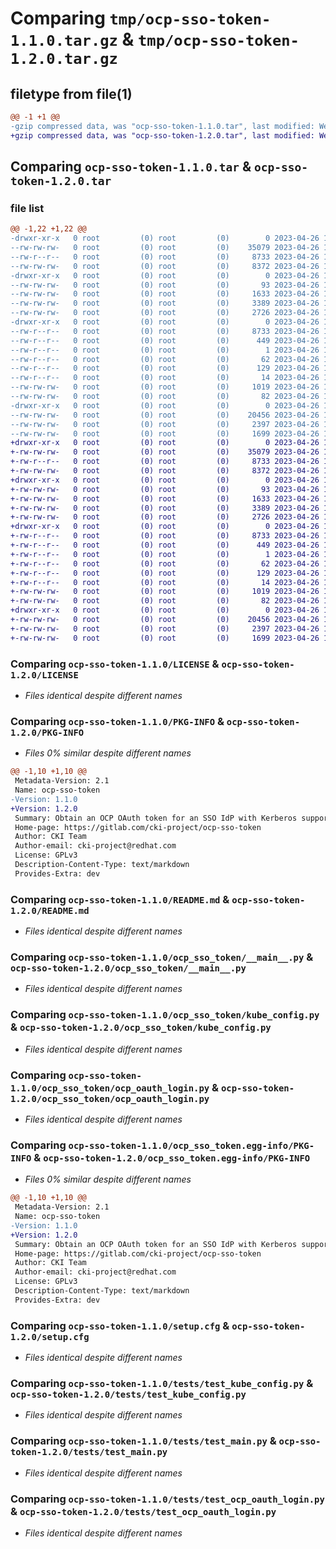 # Comparing `tmp/ocp-sso-token-1.1.0.tar.gz` & `tmp/ocp-sso-token-1.2.0.tar.gz`

## filetype from file(1)

```diff
@@ -1 +1 @@
-gzip compressed data, was "ocp-sso-token-1.1.0.tar", last modified: Wed Apr 26 11:26:03 2023, max compression
+gzip compressed data, was "ocp-sso-token-1.2.0.tar", last modified: Wed Apr 26 12:53:24 2023, max compression
```

## Comparing `ocp-sso-token-1.1.0.tar` & `ocp-sso-token-1.2.0.tar`

### file list

```diff
@@ -1,22 +1,22 @@
-drwxr-xr-x   0 root         (0) root         (0)        0 2023-04-26 11:26:03.828873 ocp-sso-token-1.1.0/
--rw-rw-rw-   0 root         (0) root         (0)    35079 2023-04-26 11:25:52.000000 ocp-sso-token-1.1.0/LICENSE
--rw-r--r--   0 root         (0) root         (0)     8733 2023-04-26 11:26:03.828873 ocp-sso-token-1.1.0/PKG-INFO
--rw-rw-rw-   0 root         (0) root         (0)     8372 2023-04-26 11:25:52.000000 ocp-sso-token-1.1.0/README.md
-drwxr-xr-x   0 root         (0) root         (0)        0 2023-04-26 11:26:03.824873 ocp-sso-token-1.1.0/ocp_sso_token/
--rw-rw-rw-   0 root         (0) root         (0)       93 2023-04-26 11:25:52.000000 ocp-sso-token-1.1.0/ocp_sso_token/__init__.py
--rw-rw-rw-   0 root         (0) root         (0)     1633 2023-04-26 11:25:52.000000 ocp-sso-token-1.1.0/ocp_sso_token/__main__.py
--rw-rw-rw-   0 root         (0) root         (0)     3389 2023-04-26 11:25:52.000000 ocp-sso-token-1.1.0/ocp_sso_token/kube_config.py
--rw-rw-rw-   0 root         (0) root         (0)     2726 2023-04-26 11:25:52.000000 ocp-sso-token-1.1.0/ocp_sso_token/ocp_oauth_login.py
-drwxr-xr-x   0 root         (0) root         (0)        0 2023-04-26 11:26:03.827873 ocp-sso-token-1.1.0/ocp_sso_token.egg-info/
--rw-r--r--   0 root         (0) root         (0)     8733 2023-04-26 11:26:03.000000 ocp-sso-token-1.1.0/ocp_sso_token.egg-info/PKG-INFO
--rw-r--r--   0 root         (0) root         (0)      449 2023-04-26 11:26:03.000000 ocp-sso-token-1.1.0/ocp_sso_token.egg-info/SOURCES.txt
--rw-r--r--   0 root         (0) root         (0)        1 2023-04-26 11:26:03.000000 ocp-sso-token-1.1.0/ocp_sso_token.egg-info/dependency_links.txt
--rw-r--r--   0 root         (0) root         (0)       62 2023-04-26 11:26:03.000000 ocp-sso-token-1.1.0/ocp_sso_token.egg-info/entry_points.txt
--rw-r--r--   0 root         (0) root         (0)      129 2023-04-26 11:26:03.000000 ocp-sso-token-1.1.0/ocp_sso_token.egg-info/requires.txt
--rw-r--r--   0 root         (0) root         (0)       14 2023-04-26 11:26:03.000000 ocp-sso-token-1.1.0/ocp_sso_token.egg-info/top_level.txt
--rw-rw-rw-   0 root         (0) root         (0)     1019 2023-04-26 11:26:03.829874 ocp-sso-token-1.1.0/setup.cfg
--rw-rw-rw-   0 root         (0) root         (0)       82 2023-04-26 11:25:52.000000 ocp-sso-token-1.1.0/setup.py
-drwxr-xr-x   0 root         (0) root         (0)        0 2023-04-26 11:26:03.828873 ocp-sso-token-1.1.0/tests/
--rw-rw-rw-   0 root         (0) root         (0)    20456 2023-04-26 11:25:52.000000 ocp-sso-token-1.1.0/tests/test_kube_config.py
--rw-rw-rw-   0 root         (0) root         (0)     2397 2023-04-26 11:25:52.000000 ocp-sso-token-1.1.0/tests/test_main.py
--rw-rw-rw-   0 root         (0) root         (0)     1699 2023-04-26 11:25:52.000000 ocp-sso-token-1.1.0/tests/test_ocp_oauth_login.py
+drwxr-xr-x   0 root         (0) root         (0)        0 2023-04-26 12:53:24.820193 ocp-sso-token-1.2.0/
+-rw-rw-rw-   0 root         (0) root         (0)    35079 2023-04-26 12:53:13.000000 ocp-sso-token-1.2.0/LICENSE
+-rw-r--r--   0 root         (0) root         (0)     8733 2023-04-26 12:53:24.820193 ocp-sso-token-1.2.0/PKG-INFO
+-rw-rw-rw-   0 root         (0) root         (0)     8372 2023-04-26 12:53:13.000000 ocp-sso-token-1.2.0/README.md
+drwxr-xr-x   0 root         (0) root         (0)        0 2023-04-26 12:53:24.817193 ocp-sso-token-1.2.0/ocp_sso_token/
+-rw-rw-rw-   0 root         (0) root         (0)       93 2023-04-26 12:53:13.000000 ocp-sso-token-1.2.0/ocp_sso_token/__init__.py
+-rw-rw-rw-   0 root         (0) root         (0)     1633 2023-04-26 12:53:13.000000 ocp-sso-token-1.2.0/ocp_sso_token/__main__.py
+-rw-rw-rw-   0 root         (0) root         (0)     3389 2023-04-26 12:53:13.000000 ocp-sso-token-1.2.0/ocp_sso_token/kube_config.py
+-rw-rw-rw-   0 root         (0) root         (0)     2726 2023-04-26 12:53:13.000000 ocp-sso-token-1.2.0/ocp_sso_token/ocp_oauth_login.py
+drwxr-xr-x   0 root         (0) root         (0)        0 2023-04-26 12:53:24.819193 ocp-sso-token-1.2.0/ocp_sso_token.egg-info/
+-rw-r--r--   0 root         (0) root         (0)     8733 2023-04-26 12:53:24.000000 ocp-sso-token-1.2.0/ocp_sso_token.egg-info/PKG-INFO
+-rw-r--r--   0 root         (0) root         (0)      449 2023-04-26 12:53:24.000000 ocp-sso-token-1.2.0/ocp_sso_token.egg-info/SOURCES.txt
+-rw-r--r--   0 root         (0) root         (0)        1 2023-04-26 12:53:24.000000 ocp-sso-token-1.2.0/ocp_sso_token.egg-info/dependency_links.txt
+-rw-r--r--   0 root         (0) root         (0)       62 2023-04-26 12:53:24.000000 ocp-sso-token-1.2.0/ocp_sso_token.egg-info/entry_points.txt
+-rw-r--r--   0 root         (0) root         (0)      129 2023-04-26 12:53:24.000000 ocp-sso-token-1.2.0/ocp_sso_token.egg-info/requires.txt
+-rw-r--r--   0 root         (0) root         (0)       14 2023-04-26 12:53:24.000000 ocp-sso-token-1.2.0/ocp_sso_token.egg-info/top_level.txt
+-rw-rw-rw-   0 root         (0) root         (0)     1019 2023-04-26 12:53:24.821193 ocp-sso-token-1.2.0/setup.cfg
+-rw-rw-rw-   0 root         (0) root         (0)       82 2023-04-26 12:53:13.000000 ocp-sso-token-1.2.0/setup.py
+drwxr-xr-x   0 root         (0) root         (0)        0 2023-04-26 12:53:24.820193 ocp-sso-token-1.2.0/tests/
+-rw-rw-rw-   0 root         (0) root         (0)    20456 2023-04-26 12:53:13.000000 ocp-sso-token-1.2.0/tests/test_kube_config.py
+-rw-rw-rw-   0 root         (0) root         (0)     2397 2023-04-26 12:53:13.000000 ocp-sso-token-1.2.0/tests/test_main.py
+-rw-rw-rw-   0 root         (0) root         (0)     1699 2023-04-26 12:53:13.000000 ocp-sso-token-1.2.0/tests/test_ocp_oauth_login.py
```

### Comparing `ocp-sso-token-1.1.0/LICENSE` & `ocp-sso-token-1.2.0/LICENSE`

 * *Files identical despite different names*

### Comparing `ocp-sso-token-1.1.0/PKG-INFO` & `ocp-sso-token-1.2.0/PKG-INFO`

 * *Files 0% similar despite different names*

```diff
@@ -1,10 +1,10 @@
 Metadata-Version: 2.1
 Name: ocp-sso-token
-Version: 1.1.0
+Version: 1.2.0
 Summary: Obtain an OCP OAuth token for an SSO IdP with Kerberos support
 Home-page: https://gitlab.com/cki-project/ocp-sso-token
 Author: CKI Team
 Author-email: cki-project@redhat.com
 License: GPLv3
 Description-Content-Type: text/markdown
 Provides-Extra: dev
```

### Comparing `ocp-sso-token-1.1.0/README.md` & `ocp-sso-token-1.2.0/README.md`

 * *Files identical despite different names*

### Comparing `ocp-sso-token-1.1.0/ocp_sso_token/__main__.py` & `ocp-sso-token-1.2.0/ocp_sso_token/__main__.py`

 * *Files identical despite different names*

### Comparing `ocp-sso-token-1.1.0/ocp_sso_token/kube_config.py` & `ocp-sso-token-1.2.0/ocp_sso_token/kube_config.py`

 * *Files identical despite different names*

### Comparing `ocp-sso-token-1.1.0/ocp_sso_token/ocp_oauth_login.py` & `ocp-sso-token-1.2.0/ocp_sso_token/ocp_oauth_login.py`

 * *Files identical despite different names*

### Comparing `ocp-sso-token-1.1.0/ocp_sso_token.egg-info/PKG-INFO` & `ocp-sso-token-1.2.0/ocp_sso_token.egg-info/PKG-INFO`

 * *Files 0% similar despite different names*

```diff
@@ -1,10 +1,10 @@
 Metadata-Version: 2.1
 Name: ocp-sso-token
-Version: 1.1.0
+Version: 1.2.0
 Summary: Obtain an OCP OAuth token for an SSO IdP with Kerberos support
 Home-page: https://gitlab.com/cki-project/ocp-sso-token
 Author: CKI Team
 Author-email: cki-project@redhat.com
 License: GPLv3
 Description-Content-Type: text/markdown
 Provides-Extra: dev
```

### Comparing `ocp-sso-token-1.1.0/setup.cfg` & `ocp-sso-token-1.2.0/setup.cfg`

 * *Files identical despite different names*

### Comparing `ocp-sso-token-1.1.0/tests/test_kube_config.py` & `ocp-sso-token-1.2.0/tests/test_kube_config.py`

 * *Files identical despite different names*

### Comparing `ocp-sso-token-1.1.0/tests/test_main.py` & `ocp-sso-token-1.2.0/tests/test_main.py`

 * *Files identical despite different names*

### Comparing `ocp-sso-token-1.1.0/tests/test_ocp_oauth_login.py` & `ocp-sso-token-1.2.0/tests/test_ocp_oauth_login.py`

 * *Files identical despite different names*

